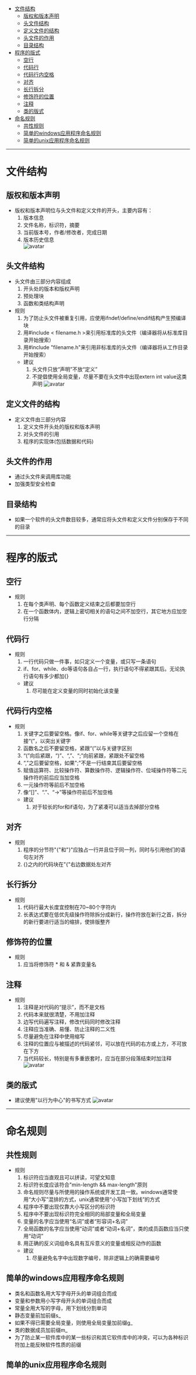 <!--
 * @Copyright: 《高质量c++/c编程指南》
 * @File name: 编程指南.md
 * @Description: 
 * @Author: yangjam
 * @Version: demo
 * @Date: 2020-06-27 09:49:59
 * @History: 修改历史列表，每条修改记录应包括修改日期、修改者及修改内容简述
 * @LastEditTime: 2020-06-27 11:13:58
--> 
<!-- TOC -->

- [文件结构](#文件结构)
  - [版权和版本声明](#版权和版本声明)
  - [头文件结构](#头文件结构)
  - [定义文件的结构](#定义文件的结构)
  - [头文件的作用](#头文件的作用)
  - [目录结构](#目录结构)
- [程序的版式](#程序的版式)
  - [空行](#空行)
  - [代码行](#代码行)
  - [代码行内空格](#代码行内空格)
  - [对齐](#对齐)
  - [长行拆分](#长行拆分)
  - [修饰符的位置](#修饰符的位置)
  - [注释](#注释)
  - [类的版式](#类的版式)
- [命名规则](#命名规则)
  - [共性规则](#共性规则)
  - [简单的windows应用程序命名规则](#简单的windows应用程序命名规则)
  - [简单的unix应用程序命名规则](#简单的unix应用程序命名规则)

<!-- /TOC -->

------------
# 文件结构
## 版权和版本声明
* 版权和版本声明位与头文件和定义文件的开头，主要内容有：
  1. 版本信息
  2. 文件名称，标识符，摘要
  3. 当前版本号，作者/修改者，完成日期
  4. 版本历史信息  
    ![avatar](/picture/版权和版本声明.png)
## 头文件结构
* 头文件由三部分内容组成
  1. 开头处的版本和版权声明
  2. 预处理块
  3. 函数和类结构声明
* 规则
  1. 为了防止头文件被重复引用，应使用ifndef/define/endif结构产生预编译块
  2. 用#include < filename.h >来引用标准库的头文件（编译器将从标准库目录开始搜索）
  3. 用#include "filename.h"来引用非标准库的头文件（编译器将从工作目录开始搜索）
  * 建议
    1. 头文件只放“声明”不放“定义”
    2. 不提倡使用全局变量，尽量不要在头文件中出现extern int value这类声明
    ![avatar](/picture/头文件结构.png)
## 定义文件的结构
* 定义文件由三部分内容
  1. 定义文件开头处的版权和版本声明
  2. 对头文件的引用
  3. 程序的实现体(包括数据和代码)
## 头文件的作用
* 通过头文件来调用库功能
* 加强类型安全检查
## 目录结构
* 如果一个软件的头文件数目较多，通常应将头文件和定义文件分别保存于不同的目录

--------------------
# 程序的版式
## 空行
* 规则
  1. 在每个类声明、每个函数定义结束之后都要加空行
  2. 在一个函数体内，逻辑上密切相关的语句之间不加空行，其它地方应加空行分隔
## 代码行
* 规则
  1. 一行代码只做一件事，如只定义一个变量，或只写一条语句
  2. if、for、while、do等语句各自占一行，执行语句不得紧跟其后。无论执行语句有多少都加{}
  * 建议
    1. 尽可能在定义变量的同时初始化该变量
## 代码行内空格
* 规则
  1. 关键字之后要留空格。像if、for、while等关键字之后应留一个空格在接“(”，以突出关键字
  2. 函数名之后不要留空格，紧跟“(”以与关键字区别
  3. “(”向后紧跟，“)”、“,”、“;”向前紧跟，紧跟处不留空格
  4. “,”之后要留空格，如果";"不是一行结束其后要留空格
  5. 赋值运算符、比较操作符、算数操作符、逻辑操作符、位域操作符等二元操作符的前后应当加空格
  6. 一元操作符等前后不加空格
  7. 像“[]”、“.”、“->”等操作符前后不加空格
  * 建议
    1. 对于较长的for和if语句，为了紧凑可以适当去掉部分空格
## 对齐
* 规则
  1. 程序的分节符"{"和"}"应独占一行并且位于同一列，同时与引用他们的语句左对齐
  2. {}之内的代码块在"{"右边数据处左对齐
## 长行拆分
* 规则
  1. 代码行最大长度宜控制在70~80个字符内
  2. 长表达式要在低优先级操作符除拆分成新行，操作符放在新行之首，拆分的新行要进行适当的缩排，使排版整齐
## 修饰符的位置
* 规则
  1. 应当将修饰符 * 和 & 紧靠变量名
## 注释
* 规则
  1. 注释是对代码的“提示”，而不是文档
  2. 代码本来就很清楚，不用加注释
  3. 边写代码遍写注释，修改代码同时修改注释
  4. 注释应当准确、易懂、防止注释的二义性
  5. 尽量避免在注释中使用缩写
  6. 注释的位置应与被描述的代码紧邻，可以放在代码的右方或上方，不可放在下方
  7. 当代码较长，特别是有多重嵌套时，应当在部分段落结束时加注释
   ![avatar](/picture/程序注释.png)
## 类的版式
* 建议使用"以行为中心"的书写方式
    ![avatar](/picture/类的版式.png)

----------------
# 命名规则
## 共性规则
* 规则
  1. 标识符应当直观且可以拼读，可望文知意
  2. 标识符长度应该符合"min-length && max-length"原则
  3. 命名规则尽量与所使用的操作系统或开发工具一致。windows通常使用“大小写”混排的方式，unix通常使用“小写加下划线”的方式
  4. 程序中不要出现仅靠大小写区分的标识符
  5. 程序中不要出现标识符完全相同的局部变量和全局变量
  6. 变量的名字应当使用“名词”或者“形容词+名词”
  7. 全局函数的名字应当使用“动词”或者“动词+名词”，类的成员函数应当只使用“动词”
  8. 用正确的反义词组命名具有互斥意义的变量或相反动作的函数
  * 建议
    1. 尽量避免名字中出现数字编号，除非逻辑上的确需要编号
## 简单的windows应用程序命名规则
* 类名和函数名用大写字母开头的单词组合而成
* 变量和参数用小写字母开头的单词组合而成
* 常量全用大写的字母，用下划线分割单词
* 静态变量前加前缀s_
* 如果不得已需要全局变量，则使用全局变量加前缀g_
* 类的数据成员加前缀m_
* 为了防止某一软件库中的某一些标识和其它软件库中的冲突，可以为各种标识符加上能反映软件性质的前缀
## 简单的unix应用程序命名规则
